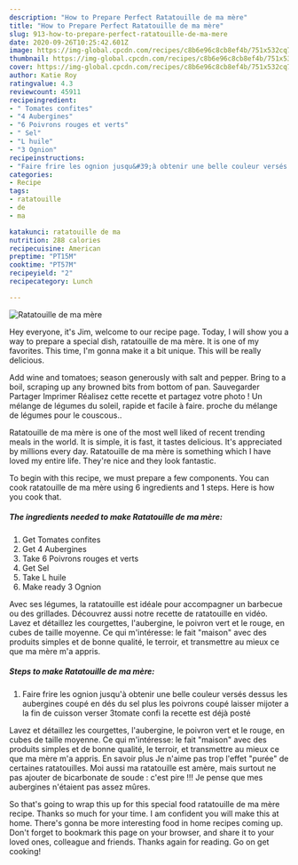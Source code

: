 ```yaml
---
description: "How to Prepare Perfect Ratatouille de ma mère"
title: "How to Prepare Perfect Ratatouille de ma mère"
slug: 913-how-to-prepare-perfect-ratatouille-de-ma-mere
date: 2020-09-26T10:25:42.601Z
image: https://img-global.cpcdn.com/recipes/c8b6e96c8cb8ef4b/751x532cq70/ratatouille-de-ma-mere-photo-principale-de-la-recette.jpg
thumbnail: https://img-global.cpcdn.com/recipes/c8b6e96c8cb8ef4b/751x532cq70/ratatouille-de-ma-mere-photo-principale-de-la-recette.jpg
cover: https://img-global.cpcdn.com/recipes/c8b6e96c8cb8ef4b/751x532cq70/ratatouille-de-ma-mere-photo-principale-de-la-recette.jpg
author: Katie Roy
ratingvalue: 4.3
reviewcount: 45911
recipeingredient:
- " Tomates confites"
- "4 Aubergines"
- "6 Poivrons rouges et verts"
- " Sel"
- "L huile"
- "3 Ognion"
recipeinstructions:
- "Faire frire les ognion jusqu&#39;à obtenir une belle couleur versés dessus les aubergines coupé en dés du sel plus les poivrons coupé laisser mijoter a la fin de cuisson verser 3tomate confi la recette est déjà posté"
categories:
- Recipe
tags:
- ratatouille
- de
- ma

katakunci: ratatouille de ma 
nutrition: 288 calories
recipecuisine: American
preptime: "PT15M"
cooktime: "PT57M"
recipeyield: "2"
recipecategory: Lunch

---
```



![Ratatouille de ma mère](https://img-global.cpcdn.com/recipes/c8b6e96c8cb8ef4b/751x532cq70/ratatouille-de-ma-mere-photo-principale-de-la-recette.jpg)

Hey everyone, it's Jim, welcome to our recipe page. Today, I will show you a way to prepare a special dish, ratatouille de ma mère. It is one of my favorites. This time, I'm gonna make it a bit unique. This will be really delicious.

Add wine and tomatoes; season generously with salt and pepper. Bring to a boil, scraping up any browned bits from bottom of pan. Sauvegarder Partager Imprimer Réalisez cette recette et partagez votre photo ! Un mélange de légumes du soleil, rapide et facile à faire. proche du mélange de légumes pour le couscous..

Ratatouille de ma mère is one of the most well liked of recent trending meals in the world. It is simple, it is fast, it tastes delicious. It's appreciated by millions every day. Ratatouille de ma mère is something which I have loved my entire life. They're nice and they look fantastic.


To begin with this recipe, we must prepare a few components. You can cook ratatouille de ma mère using 6 ingredients and 1 steps. Here is how you cook that.

<!--inarticleads1-->

##### The ingredients needed to make Ratatouille de ma mère:

1. Get  Tomates confites
1. Get 4 Aubergines
1. Take 6 Poivrons rouges et verts
1. Get  Sel
1. Take L huile
1. Make ready 3 Ognion


Avec ses légumes, la ratatouille est idéale pour accompagner un barbecue ou des grillades. Découvrez aussi notre recette de ratatouille en vidéo. Lavez et détaillez les courgettes, l&#39;aubergine, le poivron vert et le rouge, en cubes de taille moyenne. Ce qui m&#39;intéresse: le fait &#34;maison&#34; avec des produits simples et de bonne qualité, le terroir, et transmettre au mieux ce que ma mère m&#39;a appris. 

<!--inarticleads2-->

##### Steps to make Ratatouille de ma mère:

1. Faire frire les ognion jusqu&#39;à obtenir une belle couleur versés dessus les aubergines coupé en dés du sel plus les poivrons coupé laisser mijoter a la fin de cuisson verser 3tomate confi la recette est déjà posté


Lavez et détaillez les courgettes, l&#39;aubergine, le poivron vert et le rouge, en cubes de taille moyenne. Ce qui m&#39;intéresse: le fait &#34;maison&#34; avec des produits simples et de bonne qualité, le terroir, et transmettre au mieux ce que ma mère m&#39;a appris. En savoir plus Je n&#39;aime pas trop l&#39;effet &#34;purée&#34; de certaines ratatouilles. Moi aussi ma ratatouille est amère, mais surtout ne pas ajouter de bicarbonate de soude : c&#39;est pire !!! Je pense que mes aubergines n&#39;étaient pas assez mûres. 

So that's going to wrap this up for this special food ratatouille de ma mère recipe. Thanks so much for your time. I am confident you will make this at home. There's gonna be more interesting food in home recipes coming up. Don't forget to bookmark this page on your browser, and share it to your loved ones, colleague and friends. Thanks again for reading. Go on get cooking!
